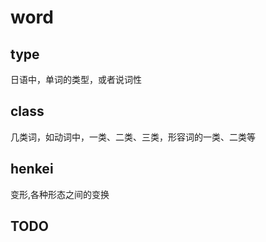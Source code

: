 # word

## type
  日语中，单词的类型，或者说词性  
    
## class
  几类词，如动词中，一类、二类、三类，形容词的一类、二类等  
    
## henkei
  变形,各种形态之间的变换  

## TODO
